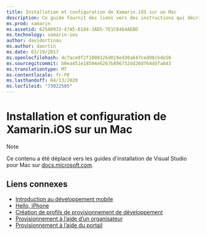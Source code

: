```yaml
---
title: Installation et configuration de Xamarin.iOS sur un Mac
description: Ce guide fournit des liens vers des instructions qui décrivent comment installer et configurer Xamarin.iOS sur un Mac en installant Visual Studio pour Mac.
ms.prod: xamarin
ms.assetid: 625A0933-47A5-6184-3AD5-7E1C8464AEBD
ms.technology: xamarin-ios
author: davidortinau
ms.author: daortin
ms.date: 03/19/2017
ms.openlocfilehash: 4c7ace8f2f1080126d019ed30a647ced98cbde56
ms.sourcegitcommit: b0ea451e18504e6267b896732dd26df64ddfa843
ms.translationtype: MT
ms.contentlocale: fr-FR
ms.lasthandoff: 04/13/2020
ms.locfileid: "73022505"
---
```

# <a name="installing-and-configuring-xamarinios-on-a-mac"></a>Installation et configuration de Xamarin.iOS sur un Mac

> [!NOTE]
>  Ce contenu a été déplacé vers les guides d’installation de Visual Studio pour Mac sur [docs.microsoft.com](https://docs.microsoft.com/visualstudio/mac/installation).

## <a name="related-links"></a>Liens connexes

- [Introduction au développement mobile](~/cross-platform/get-started/introduction-to-mobile-development.md)
- [Hello, iPhone](~/ios/get-started/hello-ios/index.md)
- [Création de profils de provisionnement de développement](https://developer.apple.com/library/ios/#documentation/ToolsLanguages/Conceptual/DevPortalGuide/CreatingandDownloadingDevelopmentProvisioningProfiles/CreatingandDownloadingDevelopmentProvisioningProfiles.html)
- [Provisionnement à l’aide d’un organisateur](https://developer.apple.com/library/ios/#recipes/xcode_help-devices_organizer/articles/provision_device_for_development-generic.html)
- [Provisionnement à l’aide du portail](https://developer.apple.com/library/ios/#recipes/ProvisioningPortal_Recipes/DownloadingaProvisioningProfile/DownloadingaProvisioningProfile.html)
